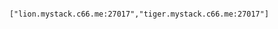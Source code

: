 <!-- usedin: [ _includes/_inlines/Databases/common/mongodb-replica-sets/mongodb-replica-sets_configure-mongoid-v1.md] -->

```

	["lion.mystack.c66.me:27017","tiger.mystack.c66.me:27017"]

```
